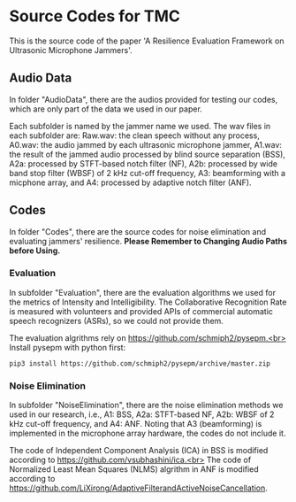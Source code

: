 # Source Codes for TMC
This is the source code of the paper 'A Resilience Evaluation Framework on Ultrasonic Microphone Jammers'.

## Audio Data
In folder "AudioData", there are the audios provided for testing our codes, which are only part of the data we used in our paper.

Each subfolder is named by the jammer name we used. The wav files in each subfolder are: Raw.wav: the clean speech without any process, A0.wav: the audio jammed by each ultrasonic microphone jammer, A1.wav: the result of the jammed audio processed by blind source separation (BSS), A2a: processed by STFT-based notch filter (NF), A2b: processed by wide band stop filter (WBSF) of 2 kHz cut-off frequency, A3: beamforming with a micphone array, and A4: processed by adaptive notch filter (ANF). 

## Codes
In folder "Codes", there are the source codes for noise elimination and evaluating jammers' resilience. **Please Remember to Changing Audio Paths before Using.**

### Evaluation
In subfolder "Evaluation", there are the evaluation algorithms we used for the metrics of Intensity and Intelligibility. The Collaborative Recognition Rate is measured with volunteers and provided APIs of commercial automatic speech recognizers (ASRs), so we could not provide them.

The evaluation algrithms rely on https://github.com/schmiph2/pysepm.<br>
Install pysepm with python first:<br>
```
pip3 install https://github.com/schmiph2/pysepm/archive/master.zip
```

### Noise Elimination
In subfolder "NoiseElimination", there are the noise elimination methods we used in our research, i.e., A1: BSS, A2a: STFT-based NF, A2b: WBSF of 2 kHz cut-off frequency, and A4: ANF. Noting that A3 (beamforming) is implemented in the microphone array hardware, the codes do not include it.

The code of Independent Component Analysis (ICA) in BSS is modified according to https://github.com/vsubhashini/ica.<br>
The code of Normalized Least Mean Squares (NLMS) algrithm in ANF is modified according to https://github.com/LiXirong/AdaptiveFilterandActiveNoiseCancellation.
